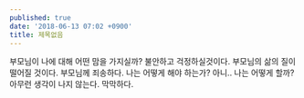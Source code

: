```yaml
---
published: true
date: '2018-06-13 07:02 +0900'
title: 제목없음
---
```

부모님이 나에 대해 어떤 맘을 가지실까? 불안하고 걱정하실것이다. 부모님의 삶의 질이 떨어질 것이다. 부모님께 죄송하다. 나는 어떻게 해야 하는가? 아니.. 나는 어떻게 할까? 아무런 생각이 나지 않는다. 막막하다. 